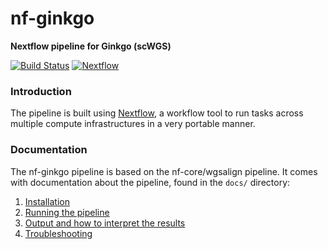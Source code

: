 # nf-ginkgo
**Nextflow pipeline for Ginkgo (scWGS)**

[![Build Status](https://travis-ci.org/nf-core/wgsalign.svg?branch=master)](https://travis-ci.org/nf-core/wgsalign)
[![Nextflow](https://img.shields.io/badge/nextflow-%E2%89%A50.32.0-brightgreen.svg)](https://www.nextflow.io/)


### Introduction
The pipeline is built using [Nextflow](https://www.nextflow.io), a workflow tool to run tasks across multiple compute infrastructures in a very portable manner.


### Documentation
The nf-ginkgo pipeline is based on the nf-core/wgsalign pipeline. It comes with documentation about the pipeline, found in the `docs/` directory:

1. [Installation](docs/installation.md)
2. [Running the pipeline](docs/usage.md)
3. [Output and how to interpret the results](docs/output.md)
4. [Troubleshooting](docs/troubleshooting.md)
